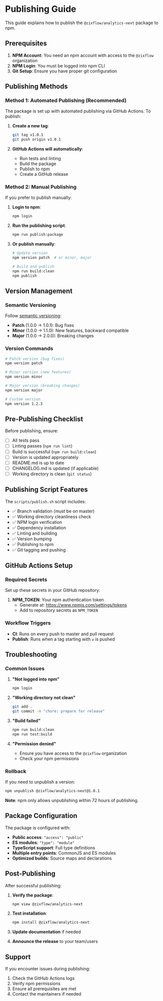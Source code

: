 # Publishing Guide

This guide explains how to publish the `@zixflow/analytics-next` package to npm.

## Prerequisites

1. **NPM Account**: You need an npm account with access to the `@zixflow` organization
2. **NPM Login**: You must be logged into npm CLI
3. **Git Setup**: Ensure you have proper git configuration

## Publishing Methods

### Method 1: Automated Publishing (Recommended)

The package is set up with automated publishing via GitHub Actions. To publish:

1. **Create a new tag**:
   ```bash
   git tag v1.0.1
   git push origin v1.0.1
   ```

2. **GitHub Actions will automatically**:
   - Run tests and linting
   - Build the package
   - Publish to npm
   - Create a GitHub release

### Method 2: Manual Publishing

If you prefer to publish manually:

1. **Login to npm**:
   ```bash
   npm login
   ```

2. **Run the publishing script**:
   ```bash
   npm run publish:package
   ```

3. **Or publish manually**:
   ```bash
   # Update version
   npm version patch  # or minor, major
   
   # Build and publish
   npm run build:clean
   npm publish
   ```

## Version Management

### Semantic Versioning

Follow [semantic versioning](https://semver.org/):

- **Patch** (1.0.0 → 1.0.1): Bug fixes
- **Minor** (1.0.0 → 1.1.0): New features, backward compatible
- **Major** (1.0.0 → 2.0.0): Breaking changes

### Version Commands

```bash
# Patch version (bug fixes)
npm version patch

# Minor version (new features)
npm version minor

# Major version (breaking changes)
npm version major

# Custom version
npm version 1.2.3
```

## Pre-Publishing Checklist

Before publishing, ensure:

- [ ] All tests pass
- [ ] Linting passes (`npm run lint`)
- [ ] Build is successful (`npm run build:clean`)
- [ ] Version is updated appropriately
- [ ] README.md is up to date
- [ ] CHANGELOG.md is updated (if applicable)
- [ ] Working directory is clean (`git status`)

## Publishing Script Features

The `scripts/publish.sh` script includes:

- ✅ Branch validation (must be on master)
- ✅ Working directory cleanliness check
- ✅ NPM login verification
- ✅ Dependency installation
- ✅ Linting and building
- ✅ Version bumping
- ✅ Publishing to npm
- ✅ Git tagging and pushing

## GitHub Actions Setup

### Required Secrets

Set up these secrets in your GitHub repository:

1. **NPM_TOKEN**: Your npm authentication token
   - Generate at: https://www.npmjs.com/settings/tokens
   - Add to repository secrets as `NPM_TOKEN`

### Workflow Triggers

- **CI**: Runs on every push to master and pull request
- **Publish**: Runs when a tag starting with `v` is pushed

## Troubleshooting

### Common Issues

1. **"Not logged into npm"**
   ```bash
   npm login
   ```

2. **"Working directory not clean"**
   ```bash
   git add .
   git commit -m "chore: prepare for release"
   ```

3. **"Build failed"**
   ```bash
   npm run build:clean
   npm run test:build
   ```

4. **"Permission denied"**
   - Ensure you have access to the `@zixflow` organization
   - Check your npm permissions

### Rollback

If you need to unpublish a version:

```bash
npm unpublish @zixflow/analytics-next@1.0.1
```

**Note**: npm only allows unpublishing within 72 hours of publishing.

## Package Configuration

The package is configured with:

- **Public access**: `"access": "public"`
- **ES modules**: `"type": "module"`
- **TypeScript support**: Full type definitions
- **Multiple entry points**: CommonJS and ES modules
- **Optimized builds**: Source maps and declarations

## Post-Publishing

After successful publishing:

1. **Verify the package**:
   ```bash
   npm view @zixflow/analytics-next
   ```

2. **Test installation**:
   ```bash
   npm install @zixflow/analytics-next
   ```

3. **Update documentation** if needed

4. **Announce the release** to your team/users

## Support

If you encounter issues during publishing:

1. Check the GitHub Actions logs
2. Verify npm permissions
3. Ensure all prerequisites are met
4. Contact the maintainers if needed 